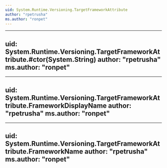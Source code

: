 ```yaml
---
uid: System.Runtime.Versioning.TargetFrameworkAttribute
author: "rpetrusha"
ms.author: "ronpet"
---
```


---
uid: System.Runtime.Versioning.TargetFrameworkAttribute.#ctor(System.String)
author: "rpetrusha"
ms.author: "ronpet"
---

---
uid: System.Runtime.Versioning.TargetFrameworkAttribute.FrameworkDisplayName
author: "rpetrusha"
ms.author: "ronpet"
---

---
uid: System.Runtime.Versioning.TargetFrameworkAttribute.FrameworkName
author: "rpetrusha"
ms.author: "ronpet"
---
